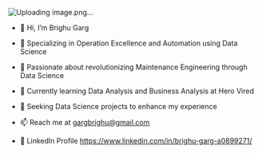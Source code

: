 ![Uploading image.png…]()


- 👋 Hi, I’m Brighu Garg

- 🚀 Specializing in Operation Excellence and Automation using Data Science

- 👀 Passionate about revolutionizing Maintenance Engineering through Data Science

- 🌱 Currently learning Data Analysis and Business Analysis at Hero Vired

- 💞️ Seeking Data Science projects to enhance my experience

- 📫 Reach me at gargbrighu@gmail.com

- 📄 LinkedIn Profile https://www.linkedin.com/in/brighu-garg-a0899271/

<!---
gargbrighu/gargbrighu is a ✨ special ✨ repository because its `README.md` (this file) appears on your GitHub profile.
You can click the Preview link to take a look at your changes.
--->
